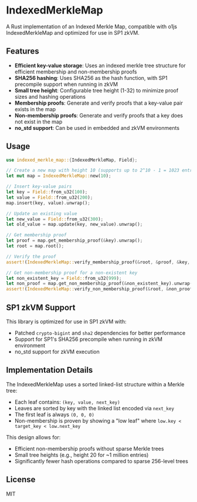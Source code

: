 # IndexedMerkleMap

A Rust implementation of an Indexed Merkle Map, compatible with o1js IndexedMerkleMap and optimized for use in SP1 zkVM.

## Features

- **Efficient key-value storage**: Uses an indexed merkle tree structure for efficient membership and non-membership proofs
- **SHA256 hashing**: Uses SHA256 as the hash function, with SP1 precompile support when running in zkVM
- **Small tree height**: Configurable tree height (1-32) to minimize proof sizes and hashing operations
- **Membership proofs**: Generate and verify proofs that a key-value pair exists in the map
- **Non-membership proofs**: Generate and verify proofs that a key does not exist in the map
- **no_std support**: Can be used in embedded and zkVM environments

## Usage

```rust
use indexed_merkle_map::{IndexedMerkleMap, Field};

// Create a new map with height 10 (supports up to 2^10 - 1 = 1023 entries)
let mut map = IndexedMerkleMap::new(10);

// Insert key-value pairs
let key = Field::from_u32(100);
let value = Field::from_u32(200);
map.insert(key, value).unwrap();

// Update an existing value
let new_value = Field::from_u32(300);
let old_value = map.update(key, new_value).unwrap();

// Get membership proof
let proof = map.get_membership_proof(&key).unwrap();
let root = map.root();

// Verify the proof
assert!(IndexedMerkleMap::verify_membership_proof(&root, &proof, &key, &new_value));

// Get non-membership proof for a non-existent key
let non_existent_key = Field::from_u32(999);
let non_proof = map.get_non_membership_proof(&non_existent_key).unwrap();
assert!(IndexedMerkleMap::verify_non_membership_proof(&root, &non_proof, &non_existent_key));
```

## SP1 zkVM Support

This library is optimized for use in SP1 zkVM with:
- Patched `crypto-bigint` and `sha2` dependencies for better performance
- Support for SP1's SHA256 precompile when running in zkVM environment
- no_std support for zkVM execution

## Implementation Details

The IndexedMerkleMap uses a sorted linked-list structure within a Merkle tree:
- Each leaf contains: `(key, value, next_key)`
- Leaves are sorted by key with the linked list encoded via `next_key`
- The first leaf is always `(0, 0, 0)`
- Non-membership is proven by showing a "low leaf" where `low.key < target_key < low.next_key`

This design allows for:
- Efficient non-membership proofs without sparse Merkle trees
- Small tree heights (e.g., height 20 for ~1 million entries)
- Significantly fewer hash operations compared to sparse 256-level trees

## License

MIT